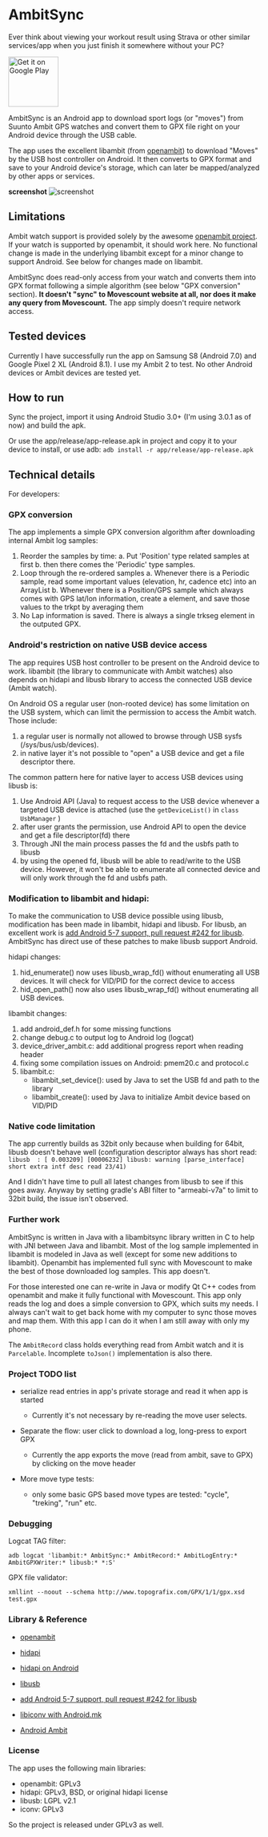 # AmbitSync

Ever think about viewing your workout result using Strava or other similar services/app when you just finish it somewhere without your PC?


<a href='https://play.google.com/store/apps/details?id=idv.markkuo.ambitsync'>
<img alt='Get it on Google Play' src='https://play.google.com/intl/en_us/badges/images/generic/en_badge_web_generic.png' height="100"/></a>



AmbitSync is an Android app to download sport logs (or "moves") from Suunto Ambit GPS watches and convert them to GPX file right on your Android device through the USB cable.

The app uses the excellent libambit (from [openambit](https://github.com/openambitproject/openambit)) to download "Moves" by the USB host controller on Android. It then converts to GPX format and save to your Android device's storage, which can later be mapped/analyzed by other apps or services. 

**screenshot**
![screenshot](images/screen_20180122.png)


## Limitations

Ambit watch support is provided solely by the awesome [openambit project](https://github.com/openambitproject/openambit). If your watch is supported by openambit, it should work here. No functional change is made in the underlying libambit except for a minor change to support Android. See below for changes made on libambit. 

AmbitSync does read-only access from your watch and converts them into GPX format following a simple algorithm (see below "GPX conversion" section). **It doesn't "sync" to Movescount website at all, nor does it make any query from Movescount.** The app simply doesn't require network access.


## Tested devices

Currently I have successfully run the app on Samsung S8 (Android 7.0) and Google Pixel 2 XL (Android 8.1). I use my Ambit 2 to test. No other Android devices or Ambit devices are tested yet.


## How to run

Sync the project, import it using Android Studio 3.0+ (I'm using 3.0.1 as of now) and build the apk.

Or use the app/release/app-release.apk in project and copy it to your device to install, or use adb:
```adb install -r app/release/app-release.apk```


## Technical details

For developers:

### GPX conversion

The app implements a simple GPX conversion algorithm after downloading internal Ambit log samples:
1. Reorder the samples by time:
   a. Put 'Position' type related samples at first
   b. then there comes the 'Periodic' type samples.
2. Loop through the re-ordered samples
   a. Whenever there is a Periodic sample, read some important values (elevation, hr, cadence etc) into an ArrayList
   b. Whenever there is a Position/GPS sample which always comes with GPS lat/lon information, create a <trkpt> element, and save those values to the trkpt by averaging them
3. No Lap information is saved. There is always a single trkseg element in the outputed GPX.


### Android's restriction on native USB device access

The app requires USB host controller to be present on the Android device to work. libambit (the library to communicate with Ambit watches) also depends on hidapi and libusb library to access the connected USB device (Ambit watch). 

On Android OS a regular user (non-rooted device) has some limitation on the USB system, which can limit the permission to access the Ambit watch. Those include:
1. a regular user is normally not allowed to browse through USB sysfs (/sys/bus/usb/devices).
2. in native layer it's not possible to "open" a USB device and get a file descriptor there.

The common pattern here for native layer to access USB devices using libusb is:
1. Use Android API (Java) to request access to the USB device whenever a targeted USB device is attached (use the `getDeviceList()` in `class UsbManager` )
2. after user grants the permission, use Android API to open the device and get a file descriptor(fd) there
3. Through JNI the main process passes the fd and the usbfs path to libusb
4. by using the opened fd, libusb will be able to read/write to the USB device. However, it won't be able to enumerate all connected device and will only work through the fd and usbfs path. 


### Modification to libambit and hidapi:

To make the communication to USB device possible using libusb, modification has been made in libambit, hidapi and libusb. For libusb, an excellent work is [add Android 5-7 support, pull request #242 for libusb](https://github.com/libusb/libusb/pull/242). AmbitSync has direct use of these patches to make libusb support Android.

hidapi changes:
1. hid_enumerate() now uses libusb_wrap_fd() without enumerating all USB devices. It will check for VID/PID for the correct device to access
2. hid_open_path() now also uses libusb_wrap_fd() without enumerating all USB devices. 

libambit changes:
1. add android_def.h for some missing functions
2. change debug.c to output log to Android log (logcat)
3. device_driver_ambit.c: add additional progress report when reading header
4. fixing some compilation issues on Android: pmem20.c and protocol.c
5. libambit.c: 
   - libambit_set_device(): used by Java to set the USB fd and path to the library
   - libambit_create(): used by Java to initialize Ambit device based on VID/PID

### Native code limitation

The app currently builds as 32bit only because when building for 64bit, libusb doesn't behave well (configuration descriptor always has short read: 
```libusb  : [ 0.003209] [00006232] libusb: warning [parse_interface] short extra intf desc read 23/41)```

And I didn't have time to pull all latest changes from libusb to see if this goes away. Anyway by setting gradle's ABI filter to "armeabi-v7a" to limit to 32bit build, the issue isn't observed.


### Further work

AmbitSync is written in Java with a libambitsync library written in C to help with JNI between Java and libambit. Most of the log sample implemented in libambit is modeled in Java as well (except for some new additions to libambit). Openambit has implemented full sync with Movescount to make the best of those downloaded log samples. This app doesn't. 

For those interested one can re-write in Java or modify Qt C++ codes from openambit and make it fully functional with Movescount. This app only reads the log and does a simple conversion to GPX, which suits my needs. I always can't wait to get back home with my computer to sync those moves and map them. With this app I can do it when I am still away with only my phone. 

The `AmbitRecord` class holds everything read from Ambit watch and it is `Parcelable`. Incomplete `toJson()` implementation is also there.


### Project TODO list

- serialize read entries in app's private storage and read it when app is started
  - Currently it's not necessary by re-reading the move user selects.

- Separate the flow: user click to download a log, long-press to export GPX
  - Currently the app exports the move (read from ambit, save to GPX) by clicking on the move header

- More move type tests:
  - only some basic GPS based move types are tested: "cycle", "treking", "run" etc. 


### Debugging

Logcat TAG filter: 

```adb logcat 'libambit:* AmbitSync:* AmbitRecord:* AmbitLogEntry:* AmbitGPXWriter:* libusb:* *:S'```

GPX file validator:

```xmllint --noout --schema http://www.topografix.com/GPX/1/1/gpx.xsd test.gpx```


### Library & Reference

- [openambit](https://github.com/openambitproject/openambit)

- [hidapi](http://github.com/signal11/hidapi)

- [hidapi on Android](https://github.com/Senseg/android_external_hidapi)

- [libusb](https://github.com/libusb/libusb)

- [add Android 5-7 support, pull request #242 for libusb](https://github.com/libusb/libusb/pull/242)

- [libiconv with Android.mk](https://github.com/ironsteel/iconv-android)

- [Android Ambit](https://github.com/uvwxy/android-ambit)


### License

The app uses the following main libraries:
- openambit: GPLv3
- hidapi: GPLv3, BSD, or original hidapi license
- libusb: LGPL v2.1
- iconv: GPLv3

So the project is released under GPLv3 as well.

